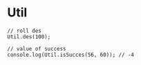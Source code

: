 Util
==============


```
// roll des
Util.des(100);

// value of success
console.log(Util.isSucces(56, 60)); // -4 

